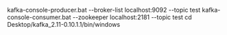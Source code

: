 kafka-console-producer.bat --broker-list localhost:9092 --topic test
kafka-console-consumer.bat --zookeeper localhost:2181 --topic test
cd Desktop/kafka_2.11-0.10.1.1/bin/windows